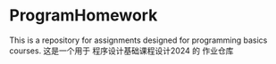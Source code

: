 # ProgramHomework
This is a repository for assignments designed for programming basics courses.
这是一个用于 程序设计基础课程设计2024 的 作业仓库
